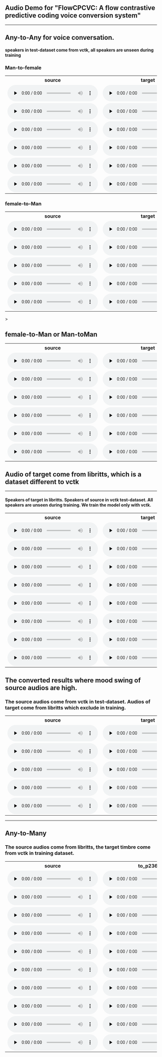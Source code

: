 ## Audio Demo for "FlowCPCVC: A flow contrastive predictive coding voice conversion system"

-----

## Any-to-Any for voice conversation.
 
#### speakers in test-dataset come from vctk, all speakers are unseen during training


### Man-to-female

<table>
<tr>
<th>source</th>
<th>target</th>
<th>FlowCPCVC</th>
<th>VQMIVC</th>
</tr>
<tr>
<td>
<audio id="audio" controls="" preload="none">
      <source id="wav" src="audio/vits_vctk_vc_to_vctk/p284_213_to_p340_388/p284_213.wav">
</audio>
</td>
<td>
<audio id="audio" controls="" preload="none">
       <source id="wav" src="audio/vits_vctk_vc_to_vctk/p284_213_to_p340_388/p340_388.wav">
</audio>
</td>
<td>
<audio id="audio" controls="" preload="none">
      <source id="wav" src="audio/vits_vctk_vc_to_vctk/p284_213_to_p340_388/p284_213_to_p340_388.wav">
</audio>
</td>
<td>
<audio id="audio" controls="" preload="none">
       <source id="wav" src="audio/vqmivc_vctk_vc_to_vctk/p284_213_to_p340_388/p284_213_to_p340_388.wav">
</audio>
</td>
</tr>


<tr>
<td>
<audio id="audio" controls="" preload="none">
      <source id="wav" src="audio/vits_vctk_vc_to_vctk/p334_210_to_p314_236/p334_210.wav">
</audio>
</td>
<td>
<audio id="audio" controls="" preload="none">
       <source id="wav" src="audio/vits_vctk_vc_to_vctk/p334_210_to_p314_236/p314_236.wav">
</audio>
</td>
<td>
<audio id="audio" controls="" preload="none">
      <source id="wav" src="audio/vits_vctk_vc_to_vctk/p334_210_to_p314_236/p334_210_to_p314_236.wav">
</audio>
</td>
<td>
<audio id="audio" controls="" preload="none">
       <source id="wav" src="audio/vqmivc_vctk_vc_to_vctk/p334_210_to_p314_236/p334_210_to_p314_236.wav">
</audio>
</td>
</tr>


<tr>
<td>
<audio id="audio" controls="" preload="none">
      <source id="wav" src="audio/vits_vctk_vc_to_vctk/p251_010_to_p340_388/p251_010.wav">
</audio>
</td>
<td>
<audio id="audio" controls="" preload="none">
       <source id="wav" src="audio/vits_vctk_vc_to_vctk/p251_010_to_p340_388/p340_388.wav">
</audio>
</td>
<td>
<audio id="audio" controls="" preload="none">
      <source id="wav" src="audio/vits_vctk_vc_to_vctk/p251_010_to_p340_388/p251_010_to_p340_388.wav">
</audio>
</td>
<td>
<audio id="audio" controls="" preload="none">
       <source id="wav" src="audio/vqmivc_vctk_vc_to_vctk/p251_010_to_p340_388/p251_010_to_p340_388.wav">
</audio>
</td>
</tr>


<tr>
<td>
<audio id="audio" controls="" preload="none">
      <source id="wav" src="audio/vits_vctk_vc_to_vctk/p360_189_to_p239_009/p360_189.wav">
</audio>
</td>
<td>
<audio id="audio" controls="" preload="none">
       <source id="wav" src="audio/vits_vctk_vc_to_vctk/p360_189_to_p239_009/p239_009.wav">
</audio>
</td>
<td>
<audio id="audio" controls="" preload="none">
      <source id="wav" src="audio/vits_vctk_vc_to_vctk/p360_189_to_p239_009/p360_189_to_p239_009.wav">
</audio>
</td>
<td>
<audio id="audio" controls="" preload="none">
       <source id="wav" src="audio/vqmivc_vctk_vc_to_vctk/p360_189_to_p239_009/p360_189_to_p239_009.wav">
</audio>
</td>
</tr>


<tr>
<td>
<audio id="audio" controls="" preload="none">
      <source id="wav" src="audio/vits_vctk_vc_to_vctk/p326_294_to_p262_054/p326_294.wav">
</audio>
</td>
<td>
<audio id="audio" controls="" preload="none">
       <source id="wav" src="audio/vits_vctk_vc_to_vctk/p326_294_to_p262_054/p262_054.wav">
</audio>
</td>
<td>
<audio id="audio" controls="" preload="none">
      <source id="wav" src="audio/vits_vctk_vc_to_vctk/p326_294_to_p262_054/p326_294_to_p262_054.wav">
</audio>
</td>
<td>
<audio id="audio" controls="" preload="none">
       <source id="wav" src="audio/vqmivc_vctk_vc_to_vctk/p326_294_to_p262_054/p326_294_to_p262_054.wav">
</audio>
</td>
</tr>


<tr>
<td>
<audio id="audio" controls="" preload="none">
      <source id="wav" src="audio/vits_vctk_vc_to_vctk/p274_247_to_p340_388/p274_247.wav">
</audio>
</td>
<td>
<audio id="audio" controls="" preload="none">
       <source id="wav" src="audio/vits_vctk_vc_to_vctk/p274_247_to_p340_388/p340_388.wav">
</audio>
</td>
<td>
<audio id="audio" controls="" preload="none">
      <source id="wav" src="audio/vits_vctk_vc_to_vctk/p274_247_to_p340_388/p274_247_to_p340_388.wav">
</audio>
</td>
<td>
<audio id="audio" controls="" preload="none">
       <source id="wav" src="audio/vqmivc_vctk_vc_to_vctk/p274_247_to_p340_388/p274_247_to_p340_388.wav">
</audio>
</td>
</tr>
</table>

### female-to-Man

<table>
<tr>
<th>source</th>
<th>target</th>
<th>FlowCPCVC</th>
<th>VQMIVC</th>
</tr>
<tr>
<td>
<audio id="audio" controls="" preload="none">
<source id="wav" src="audio/vits_vctk_vc_to_vctk/p231_406_to_p273_026/p231_406.wav">
</audio>
</td>
<td>
<audio id="audio" controls="" preload="none">
<source id="wav" src="audio/vits_vctk_vc_to_vctk/p231_406_to_p273_026/p273_026.wav">
</audio>
</td>
<td>
<audio id="audio" controls="" preload="none">
<source id="wav" src="audio/vits_vctk_vc_to_vctk/p231_406_to_p273_026/p231_406_to_p273_026.wav">
</audio>
</td>
<td>
<audio id="audio" controls="" preload="none">
<source id="wav" src="audio/vqmivc_vctk_vc_to_vctk/p231_406_to_p273_026/p231_406_to_p273_026.wav">
</audio>
</td>
</tr>


<tr>
<td>
<audio id="audio" controls="" preload="none">
<source id="wav" src="audio/vits_vctk_vc_to_vctk/p293_287_to_p302_012/p293_287.wav">
</audio>
</td>
<td>
<audio id="audio" controls="" preload="none">
<source id="wav" src="audio/vits_vctk_vc_to_vctk/p293_287_to_p302_012/p302_012.wav">
</audio>
</td>
<td>
<audio id="audio" controls="" preload="none">
<source id="wav" src="audio/vits_vctk_vc_to_vctk/p293_287_to_p302_012/p293_287_to_p302_012.wav">
</audio>
</td>
<td>
<audio id="audio" controls="" preload="none">
<source id="wav" src="audio/vqmivc_vctk_vc_to_vctk/p293_287_to_p302_012/p293_287_to_p302_012.wav">
</audio>
</td>
</tr>


<tr>
<td>
<audio id="audio" controls="" preload="none">
<source id="wav" src="audio/vits_vctk_vc_to_vctk/p231_406_to_p243_148/p231_406.wav">
</audio>
</td>
<td>
<audio id="audio" controls="" preload="none">
<source id="wav" src="audio/vits_vctk_vc_to_vctk/p231_406_to_p243_148/p243_148.wav">
</audio>
</td>
<td>
<audio id="audio" controls="" preload="none">
<source id="wav" src="audio/vits_vctk_vc_to_vctk/p231_406_to_p243_148/p231_406_to_p243_148.wav">
</audio>
</td>
<td>
<audio id="audio" controls="" preload="none">
<source id="wav" src="audio/vqmivc_vctk_vc_to_vctk/p231_406_to_p243_148/p231_406_to_p243_148.wav">
</audio>
</td>
</tr>


<tr>
<td>
<audio id="audio" controls="" preload="none">
<source id="wav" src="audio/vits_vctk_vc_to_vctk/p293_287_to_p273_026/p293_287.wav">
</audio>
</td>
<td>
<audio id="audio" controls="" preload="none">
<source id="wav" src="audio/vits_vctk_vc_to_vctk/p293_287_to_p273_026/p273_026.wav">
</audio>
</td>
<td>
<audio id="audio" controls="" preload="none">
<source id="wav" src="audio/vits_vctk_vc_to_vctk/p293_287_to_p273_026/p293_287_to_p273_026.wav">
</audio>
</td>
<td>
<audio id="audio" controls="" preload="none">
<source id="wav" src="audio/vqmivc_vctk_vc_to_vctk/p293_287_to_p273_026/p293_287_to_p273_026.wav">
</audio>
</td>
</tr>


<tr>
<td>
<audio id="audio" controls="" preload="none">
<source id="wav" src="audio/vits_vctk_vc_to_vctk/p293_287_to_p270_103/p293_287.wav">
</audio>
</td>
<td>
<audio id="audio" controls="" preload="none">
<source id="wav" src="audio/vits_vctk_vc_to_vctk/p293_287_to_p270_103/p270_103.wav">
</audio>
</td>
<td>
<audio id="audio" controls="" preload="none">
<source id="wav" src="audio/vits_vctk_vc_to_vctk/p293_287_to_p270_103/p293_287_to_p270_103.wav">
</audio>
</td>
<td>
<audio id="audio" controls="" preload="none">
<source id="wav" src="audio/vqmivc_vctk_vc_to_vctk/p293_287_to_p270_103/p293_287_to_p270_103.wav">
</audio>
</td>
</tr>
</table>>


## female-to-Man or Man-toMan

<table>
<tr>
<th>source</th>
<th>target</th>
<th>FlowCPCVC</th>
<th>VQMIVC</th>
</tr>
<tr>
<td>
<audio id="audio" controls="" preload="none">
<source id="wav" src="audio/vits_vctk_vc_to_vctk/p284_213_to_p243_148/p284_213.wav">
</audio>
</td>
<td>
<audio id="audio" controls="" preload="none">
<source id="wav" src="audio/vits_vctk_vc_to_vctk/p284_213_to_p243_148/p243_148.wav">
</audio>
</td>
<td>
<audio id="audio" controls="" preload="none">
<source id="wav" src="audio/vits_vctk_vc_to_vctk/p284_213_to_p243_148/p284_213_to_p243_148.wav">
</audio>
</td>
<td>
<audio id="audio" controls="" preload="none">
<source id="wav" src="audio/vqmivc_vctk_vc_to_vctk/p284_213_to_p243_148/p284_213_to_p243_148.wav">
</audio>
</td>
</tr>

<tr>
<td>
<audio id="audio" controls="" preload="none">
<source id="wav" src="audio/vits_vctk_vc_to_vctk/p334_210_to_p270_103/p334_210.wav">
</audio>
</td>
<td>
<audio id="audio" controls="" preload="none">
<source id="wav" src="audio/vits_vctk_vc_to_vctk/p334_210_to_p270_103/p270_103.wav">
</audio>
</td>
<td>
<audio id="audio" controls="" preload="none">
<source id="wav" src="audio/vits_vctk_vc_to_vctk/p334_210_to_p270_103/p334_210_to_p270_103.wav">
</audio>
</td>
<td>
<audio id="audio" controls="" preload="none">
<source id="wav" src="audio/vqmivc_vctk_vc_to_vctk/p334_210_to_p270_103/p334_210_to_p270_103.wav">
</audio>
</td>
</tr>

<tr>
<td>
<audio id="audio" controls="" preload="none">
<source id="wav" src="audio/vits_vctk_vc_to_vctk/p251_010_to_p270_103/p251_010.wav">
</audio>
</td>
<td>
<audio id="audio" controls="" preload="none">
<source id="wav" src="audio/vits_vctk_vc_to_vctk/p251_010_to_p270_103/p270_103.wav">
</audio>
</td>
<td>
<audio id="audio" controls="" preload="none">
<source id="wav" src="audio/vits_vctk_vc_to_vctk/p251_010_to_p270_103/p251_010_to_p270_103.wav">
</audio>
</td>
<td>
<audio id="audio" controls="" preload="none">
<source id="wav" src="audio/vqmivc_vctk_vc_to_vctk/p251_010_to_p270_103/p251_010_to_p270_103.wav">
</audio>
</td>
</tr>

<tr>
<td>
<audio id="audio" controls="" preload="none">
<source id="wav" src="audio/vits_vctk_vc_to_vctk/p293_287_to_p225_328/p293_287.wav">
</audio>
</td>
<td>
<audio id="audio" controls="" preload="none">
<source id="wav" src="audio/vits_vctk_vc_to_vctk/p293_287_to_p225_328/p225_328.wav">
</audio>
</td>
<td>
<audio id="audio" controls="" preload="none">
<source id="wav" src="audio/vits_vctk_vc_to_vctk/p293_287_to_p225_328/p293_287_to_p225_328.wav">
</audio>
</td>
<td>
<audio id="audio" controls="" preload="none">
<source id="wav" src="audio/vqmivc_vctk_vc_to_vctk/p293_287_to_p225_328/p293_287_to_p225_328.wav">
</audio>
</td>
</tr>

<tr>
<td>
<audio id="audio" controls="" preload="none">
<source id="wav" src="audio/vits_vctk_vc_to_vctk/p293_287_to_p262_054/p293_287.wav">
</audio>
</td>
<td>
<audio id="audio" controls="" preload="none">
<source id="wav" src="audio/vits_vctk_vc_to_vctk/p293_287_to_p262_054/p262_054.wav">
</audio>
</td>
<td>
<audio id="audio" controls="" preload="none">
<source id="wav" src="audio/vits_vctk_vc_to_vctk/p293_287_to_p262_054/p293_287_to_p262_054.wav">
</audio>
</td>
<td>
<audio id="audio" controls="" preload="none">
<source id="wav" src="audio/vqmivc_vctk_vc_to_vctk/p293_287_to_p262_054/p293_287_to_p262_054.wav">
</audio>
</td>
</tr>

<tr>
<td>
<audio id="audio" controls="" preload="none">
<source id="wav" src="audio/vits_vctk_vc_to_vctk/p293_287_to_p340_388/p293_287.wav">
</audio>
</td>
<td>
<audio id="audio" controls="" preload="none">
<source id="wav" src="audio/vits_vctk_vc_to_vctk/p293_287_to_p340_388/p340_388.wav">
</audio>
</td>
<td>
<audio id="audio" controls="" preload="none">
<source id="wav" src="audio/vits_vctk_vc_to_vctk/p293_287_to_p340_388/p293_287_to_p340_388.wav">
</audio>
</td>
<td>
<audio id="audio" controls="" preload="none">
<source id="wav" src="audio/vqmivc_vctk_vc_to_vctk/p293_287_to_p340_388/p293_287_to_p340_388.wav">
</audio>
</td>
</tr>
</table>

## Audio of target come from libritts, which is a dataset different to vctk 

--------
#### Speakers of target in libritts. Speakers of source in vctk test-dataset. All speakers are unseen during training. We train the model only with vctk.

<table>
<tr>
<th>source</th>
<th>target</th>
<th>FlowCPCVC</th>
<th>VQMIVC</th>
</tr>
<tr>
<td>
<audio id="audio" controls="" preload="none">
      <source id="wav" src="audio/vits_vctk_vc_to_libritts/p231_406_to_7127_75947_000082_000005/p231_406.wav">
</audio>
</td>
<td>
<audio id="audio" controls="" preload="none">
       <source id="wav" src="audio/vits_vctk_vc_to_libritts/p231_406_to_7127_75947_000082_000005/7127_75947_000082_000005.wav">
</audio>
</td>
<td>
<audio id="audio" controls="" preload="none">
      <source id="wav" src="audio/vits_vctk_vc_to_libritts/p231_406_to_7127_75947_000082_000005/p231_406_to_7127_75947_000082_000005.wav">
</audio>
</td>
<td>
<audio id="audio" controls="" preload="none">
       <source id="wav" src="audio/vqmivc_vctk_vc_to_libritts/p231_406_to_7127_75947_000082_000005/p231_406_to_7127_75947_000082_000005.wav">
</audio>
</td>
</tr>


<tr>
<td>
<audio id="audio" controls="" preload="none">
      <source id="wav" src="audio/vits_vctk_vc_to_libritts/p231_406_to_8555_284447_000039_000002/p231_406.wav">
</audio>
</td>
<td>
<audio id="audio" controls="" preload="none">
       <source id="wav" src="audio/vits_vctk_vc_to_libritts/p231_406_to_8555_284447_000039_000002/8555_284447_000039_000002.wav">
</audio>
</td>
<td>
<audio id="audio" controls="" preload="none">
      <source id="wav" src="audio/vits_vctk_vc_to_libritts/p231_406_to_8555_284447_000039_000002/p231_406_to_8555_284447_000039_000002.wav">
</audio>
</td>
<td>
<audio id="audio" controls="" preload="none">
       <source id="wav" src="audio/vqmivc_vctk_vc_to_libritts/p231_406_to_8555_284447_000039_000002/p231_406_to_8555_284447_000039_000002.wav">
</audio>
</td>
</tr>


<tr>
<td>
<audio id="audio" controls="" preload="none">
      <source id="wav" src="audio/vits_vctk_vc_to_libritts/p251_010_to_6829_68771_000042_000002/p251_010.wav">
</audio>
</td>
<td>
<audio id="audio" controls="" preload="none">
       <source id="wav" src="audio/vits_vctk_vc_to_libritts/p251_010_to_6829_68771_000042_000002/6829_68771_000042_000002.wav">
</audio>
</td>
<td>
<audio id="audio" controls="" preload="none">
      <source id="wav" src="audio/vits_vctk_vc_to_libritts/p251_010_to_6829_68771_000042_000002/p251_010_to_6829_68771_000042_000002.wav">
</audio>
</td>
<td>
<audio id="audio" controls="" preload="none">
       <source id="wav" src="audio/vqmivc_vctk_vc_to_libritts/p251_010_to_6829_68771_000042_000002/p251_010_to_6829_68771_000042_000002.wav">
</audio>
</td>
</tr>


<tr>
<td>
<audio id="audio" controls="" preload="none">
      <source id="wav" src="audio/vits_vctk_vc_to_libritts/p274_247_to_2830_3979_000021_000000/p274_247.wav">
</audio>
</td>
<td>
<audio id="audio" controls="" preload="none">
       <source id="wav" src="audio/vits_vctk_vc_to_libritts/p274_247_to_2830_3979_000021_000000/2830_3979_000021_000000.wav">
</audio>
</td>
<td>
<audio id="audio" controls="" preload="none">
      <source id="wav" src="audio/vits_vctk_vc_to_libritts/p274_247_to_2830_3979_000021_000000/p274_247_to_2830_3979_000021_000000.wav">
</audio>
</td>
<td>
<audio id="audio" controls="" preload="none">
       <source id="wav" src="audio/vqmivc_vctk_vc_to_libritts/p274_247_to_2830_3979_000021_000000/p274_247_to_2830_3979_000021_000000.wav">
</audio>
</td>
</tr>


<tr>
<td>
<audio id="audio" controls="" preload="none">
      <source id="wav" src="audio/vits_vctk_vc_to_libritts/p284_213_to_1995_1826_000031_000003_16k/p284_213.wav">
</audio>
</td>
<td>
<audio id="audio" controls="" preload="none">
       <source id="wav" src="audio/vits_vctk_vc_to_libritts/p284_213_to_1995_1826_000031_000003_16k/1995_1826_000031_000003_16k.wav">
</audio>
</td>
<td>
<audio id="audio" controls="" preload="none">
      <source id="wav" src="audio/vits_vctk_vc_to_libritts/p284_213_to_1995_1826_000031_000003_16k/p284_213_to_1995_1826_000031_000003_16k.wav">
</audio>
</td>
<td>
<audio id="audio" controls="" preload="none">
       <source id="wav" src="audio/vqmivc_vctk_vc_to_libritts/p284_213_to_1995_1826_000031_000003_16k/p284_213_to_1995_1826_000031_000003_16k.wav">
</audio>
</td>
</tr>


<tr>
<td>
<audio id="audio" controls="" preload="none">
      <source id="wav" src="audio/vits_vctk_vc_to_libritts/p293_287_to_121_127105_000041_000001/p293_287.wav">
</audio>
</td>
<td>
<audio id="audio" controls="" preload="none">
       <source id="wav" src="audio/vits_vctk_vc_to_libritts/p293_287_to_121_127105_000041_000001/121_127105_000041_000001.wav">
</audio>
</td>
<td>
<audio id="audio" controls="" preload="none">
      <source id="wav" src="audio/vits_vctk_vc_to_libritts/p293_287_to_121_127105_000041_000001/p293_287_to_121_127105_000041_000001.wav">
</audio>
</td>
<td>
<audio id="audio" controls="" preload="none">
       <source id="wav" src="audio/vqmivc_vctk_vc_to_libritts/p293_287_to_121_127105_000041_000001/p293_287_to_121_127105_000041_000001.wav">
</audio>
</td>
</tr>


<tr>
<td>
<audio id="audio" controls="" preload="none">
      <source id="wav" src="audio/vits_vctk_vc_to_libritts/p326_294_to_121_127105_000041_000001/p326_294.wav">
</audio>
</td>
<td>
<audio id="audio" controls="" preload="none">
       <source id="wav" src="audio/vits_vctk_vc_to_libritts/p326_294_to_121_127105_000041_000001/121_127105_000041_000001.wav">
</audio>
</td>
<td>
<audio id="audio" controls="" preload="none">
      <source id="wav" src="audio/vits_vctk_vc_to_libritts/p326_294_to_121_127105_000041_000001/p326_294_to_121_127105_000041_000001.wav">
</audio>
</td>
<td>
<audio id="audio" controls="" preload="none">
       <source id="wav" src="audio/vqmivc_vctk_vc_to_libritts/p326_294_to_121_127105_000041_000001/p326_294_to_121_127105_000041_000001.wav">
</audio>
</td>
</tr>


<tr>
<td>
<audio id="audio" controls="" preload="none">
      <source id="wav" src="audio/vits_vctk_vc_to_libritts/p334_210_to_237_126133_000011_000000_16k/p334_210.wav">
</audio>
</td>
<td>
<audio id="audio" controls="" preload="none">
       <source id="wav" src="audio/vits_vctk_vc_to_libritts/p334_210_to_237_126133_000011_000000_16k/237_126133_000011_000000_16k.wav">
</audio>
</td>
<td>
<audio id="audio" controls="" preload="none">
      <source id="wav" src="audio/vits_vctk_vc_to_libritts/p334_210_to_237_126133_000011_000000_16k/p334_210_to_237_126133_000011_000000_16k.wav">
</audio>
</td>
<td>
<audio id="audio" controls="" preload="none">
       <source id="wav" src="audio/vqmivc_vctk_vc_to_libritts/p334_210_to_237_126133_000011_000000_16k/p334_210_to_237_126133_000011_000000_16k.wav">
</audio>
</td>
</tr>
</table> 

## The converted results where mood swing of source audios are high.  

### The source audios come from vctk in test-dataset. Audios of target come from libritts which exclude in training. 

<table>
<tr>
<th>source</th>
<th>target</th>
<th>FlowCPCVC</th>
<th>VQMIVC</th>
</tr>
<tr>
<td>
    <audio id="audio" controls="" preload="none">
          <source id="wav" src="audio/vits_yuqi/0012_000656_to_en-US-AriaNeural_1624612591339/0012_000656.wav">
    </audio>
</td>
<td>
    <audio id="audio" controls="" preload="none">
           <source id="wav" src="audio/vits_yuqi/0012_000656_to_en-US-AriaNeural_1624612591339/en-US-AriaNeural_1624612591339.wav">
    </audio>
</td>
<td>
    <audio id="audio" controls="" preload="none">
          <source id="wav" src="audio/vits_yuqi/0012_000656_to_en-US-AriaNeural_1624612591339/0012_000656_to_en-US-AriaNeural_1624612591339.wav">
    </audio>
</td>
<td>
    <audio id="audio" controls="" preload="none">
           <source id="wav" src="audio/vq_yuqi/0012_000656_to_en-US-AriaNeural_1624612591339/0012_000656_to_en-US-AriaNeural_1624612591339.wav">
    </audio>
</td>
</tr>

<tr>
<td>
<audio id="audio" controls="" preload="none">
      <source id="wav" src="audio/vits_yuqi/0011_001750_to_20_205_000031_000000/0011_001750.wav">
</audio>
</td>
<td>
<audio id="audio" controls="" preload="none">
       <source id="wav" src="audio/vits_yuqi/0011_001750_to_20_205_000031_000000/20_205_000031_000000.wav">
</audio>
</td>
<td>
<audio id="audio" controls="" preload="none">
      <source id="wav" src="audio/vits_yuqi/0011_001750_to_20_205_000031_000000/0011_001750_to_20_205_000031_000000.wav">
</audio>
</td>
<td>
<audio id="audio" controls="" preload="none">
       <source id="wav" src="audio/vq_yuqi/0011_001750_to_20_205_000031_000000/0011_001750_to_20_205_000031_000000.wav">
</audio>
</td>
</tr>

<tr>
<td>
<audio id="audio" controls="" preload="none">
      <source id="wav" src="audio/vits_yuqi/男2_to_10011/男2.wav">
</audio>
</td>
<td>
<audio id="audio" controls="" preload="none">
       <source id="wav" src="audio/vits_yuqi/男2_to_10011/10011.wav">
</audio>
</td>
<td>
<audio id="audio" controls="" preload="none">
      <source id="wav" src="audio/vits_yuqi/男2_to_10011/男2_to_10011.wav">
</audio>
</td>
<td>
<audio id="audio" controls="" preload="none">
       <source id="wav" src="audio/vq_yuqi/男2_to_10011/男2_to_10011.wav">
</audio>
</td>
</tr>

<tr>
<td>
<audio id="audio" controls="" preload="none">
      <source id="wav" src="audio/vits_yuqi/EMD6_to_p231_012/EMD6.wav">
</audio>
</td>
<td>
<audio id="audio" controls="" preload="none">
       <source id="wav" src="audio/vits_yuqi/EMD6_to_p231_012/p231_012.wav">
</audio>
</td>
<td>
<audio id="audio" controls="" preload="none">
      <source id="wav" src="audio/vits_yuqi/EMD6_to_p231_012/EMD6_to_p231_012.wav">
</audio>
</td>
<td>
<audio id="audio" controls="" preload="none">
       <source id="wav" src="audio/vq_yuqi/EMD6_to_p231_012/EMD6_to_p231_012.wav">
</audio>
</td>
</tr>

<tr>
<td>
<audio id="audio" controls="" preload="none">
      <source id="wav" src="audio/vits_yuqi/obm2_to_en-US-ElizabethNeural_1624631702559/obm2.wav">
</audio>
</td>
<td>
<audio id="audio" controls="" preload="none">
       <source id="wav" src="audio/vits_yuqi/obm2_to_en-US-ElizabethNeural_1624631702559/en-US-ElizabethNeural_1624631702559.wav">
</audio>
</td>
<td>
<audio id="audio" controls="" preload="none">
      <source id="wav" src="audio/vits_yuqi/obm2_to_en-US-ElizabethNeural_1624631702559/obm2_to_en-US-ElizabethNeural_1624631702559.wav">
</audio>
</td>
<td>
<audio id="audio" controls="" preload="none">
       <source id="wav" src="audio/vq_yuqi/obm2_to_en-US-ElizabethNeural_1624631702559/obm2_to_en-US-ElizabethNeural_1624631702559.wav">
</audio>
</td>
</tr>
</table>

---
## Any-to-Many

### The source audios come from libritts, the target timbre come from vctk in training dataset.

<table>
<tr>
<th>source</th>
<th>to_p236</th>
<th>to_p264</th>
<th>to_p269</th>
<th>to_p263</th>
<th>to_p259</th>
<th>to_p256</th>
</tr>
<tr>
<td>
 <audio id="audio" controls="" preload="none">
       <source id="wav" src="/Users/jiahong/PycharmProjects/vcc/FlowCPCVC/audio/vits_any2many_vc/8163_274549_000005_000001.wav">
 </audio>
</td>

 <td>
 <audio id="audio" controls="" preload="none">
        <source id="wav" src="/Users/jiahong/PycharmProjects/vcc/FlowCPCVC/audio/vits_any2many_vc/8163_274549_000005_000001_to_p236.wav">
 </audio>
 </td>
 
 <td>
 <audio id="audio" controls="" preload="none">
        <source id="wav" src="/Users/jiahong/PycharmProjects/vcc/FlowCPCVC/audio/vits_any2many_vc/8163_274549_000005_000001_to_p264.wav">
 </audio>
 </td>
 
 <td>
 <audio id="audio" controls="" preload="none">
        <source id="wav" src="/Users/jiahong/PycharmProjects/vcc/FlowCPCVC/audio/vits_any2many_vc/8163_274549_000005_000001_to_p269.wav">
 </audio>
 </td>
 
 <td>
 <audio id="audio" controls="" preload="none">
        <source id="wav" src="/Users/jiahong/PycharmProjects/vcc/FlowCPCVC/audio/vits_any2many_vc/8163_274549_000005_000001_to_p263.wav">
 </audio>
 </td>
 
 <td>
 <audio id="audio" controls="" preload="none">
        <source id="wav" src="/Users/jiahong/PycharmProjects/vcc/FlowCPCVC/audio/vits_any2many_vc/8163_274549_000005_000001_to_p259.wav">
 </audio>
 </td>
 
 <td>
 <audio id="audio" controls="" preload="none">
        <source id="wav" src="/Users/jiahong/PycharmProjects/vcc/FlowCPCVC/audio/vits_any2many_vc/8163_274549_000005_000001_to_p256.wav">
 </audio>
 </td>
 
</tr>
<tr>
<td>
 <audio id="audio" controls="" preload="none">
       <source id="wav" src="/Users/jiahong/PycharmProjects/vcc/FlowCPCVC/audio/vits_any2many_vc/7967_104986_000035_000000.wav">
 </audio>
</td>

 <td>
 <audio id="audio" controls="" preload="none">
        <source id="wav" src="/Users/jiahong/PycharmProjects/vcc/FlowCPCVC/audio/vits_any2many_vc/7967_104986_000035_000000_to_p236.wav">
 </audio>
 </td>
 
 <td>
 <audio id="audio" controls="" preload="none">
        <source id="wav" src="/Users/jiahong/PycharmProjects/vcc/FlowCPCVC/audio/vits_any2many_vc/7967_104986_000035_000000_to_p264.wav">
 </audio>
 </td>
 
 <td>
 <audio id="audio" controls="" preload="none">
        <source id="wav" src="/Users/jiahong/PycharmProjects/vcc/FlowCPCVC/audio/vits_any2many_vc/7967_104986_000035_000000_to_p269.wav">
 </audio>
 </td>
 
 <td>
 <audio id="audio" controls="" preload="none">
        <source id="wav" src="/Users/jiahong/PycharmProjects/vcc/FlowCPCVC/audio/vits_any2many_vc/7967_104986_000035_000000_to_p263.wav">
 </audio>
 </td>
 
 <td>
 <audio id="audio" controls="" preload="none">
        <source id="wav" src="/Users/jiahong/PycharmProjects/vcc/FlowCPCVC/audio/vits_any2many_vc/7967_104986_000035_000000_to_p259.wav">
 </audio>
 </td>
 
 <td>
 <audio id="audio" controls="" preload="none">
        <source id="wav" src="/Users/jiahong/PycharmProjects/vcc/FlowCPCVC/audio/vits_any2many_vc/7967_104986_000035_000000_to_p256.wav">
 </audio>
 </td>
</tr>
<tr>
<td>
 <audio id="audio" controls="" preload="none">
       <source id="wav" src="/Users/jiahong/PycharmProjects/vcc/FlowCPCVC/audio/vits_any2many_vc/882_123267_000043_000004.wav">
 </audio>
</td>

 <td>
 <audio id="audio" controls="" preload="none">
        <source id="wav" src="/Users/jiahong/PycharmProjects/vcc/FlowCPCVC/audio/vits_any2many_vc/882_123267_000043_000004_to_p236.wav">
 </audio>
 </td>
 
 <td>
 <audio id="audio" controls="" preload="none">
        <source id="wav" src="/Users/jiahong/PycharmProjects/vcc/FlowCPCVC/audio/vits_any2many_vc/882_123267_000043_000004_to_p264.wav">
 </audio>
 </td>
 
 <td>
 <audio id="audio" controls="" preload="none">
        <source id="wav" src="/Users/jiahong/PycharmProjects/vcc/FlowCPCVC/audio/vits_any2many_vc/882_123267_000043_000004_to_p269.wav">
 </audio>
 </td>
 
 <td>
 <audio id="audio" controls="" preload="none">
        <source id="wav" src="/Users/jiahong/PycharmProjects/vcc/FlowCPCVC/audio/vits_any2many_vc/882_123267_000043_000004_to_p263.wav">
 </audio>
 </td>
 
 <td>
 <audio id="audio" controls="" preload="none">
        <source id="wav" src="/Users/jiahong/PycharmProjects/vcc/FlowCPCVC/audio/vits_any2many_vc/882_123267_000043_000004_to_p259.wav">
 </audio>
 </td>
 
 <td>
 <audio id="audio" controls="" preload="none">
        <source id="wav" src="/Users/jiahong/PycharmProjects/vcc/FlowCPCVC/audio/vits_any2many_vc/882_123267_000043_000004_to_p256.wav">
 </audio>
 </td>
 
</tr>
<tr>
<td>
 <audio id="audio" controls="" preload="none">
       <source id="wav" src="/Users/jiahong/PycharmProjects/vcc/FlowCPCVC/audio/vits_any2many_vc/1401_174511_000011_000000.wav">
 </audio>
</td>

 <td>
 <audio id="audio" controls="" preload="none">
        <source id="wav" src="/Users/jiahong/PycharmProjects/vcc/FlowCPCVC/audio/vits_any2many_vc/1401_174511_000011_000000_to_p236.wav">
 </audio>
 </td>
 
 <td>
 <audio id="audio" controls="" preload="none">
        <source id="wav" src="/Users/jiahong/PycharmProjects/vcc/FlowCPCVC/audio/vits_any2many_vc/1401_174511_000011_000000_to_p264.wav">
 </audio>
 </td>
 
 <td>
 <audio id="audio" controls="" preload="none">
        <source id="wav" src="/Users/jiahong/PycharmProjects/vcc/FlowCPCVC/audio/vits_any2many_vc/1401_174511_000011_000000_to_p269.wav">
 </audio>
 </td>
 
 <td>
 <audio id="audio" controls="" preload="none">
        <source id="wav" src="/Users/jiahong/PycharmProjects/vcc/FlowCPCVC/audio/vits_any2many_vc/1401_174511_000011_000000_to_p263.wav">
 </audio>
 </td>
 
 <td>
 <audio id="audio" controls="" preload="none">
        <source id="wav" src="/Users/jiahong/PycharmProjects/vcc/FlowCPCVC/audio/vits_any2many_vc/1401_174511_000011_000000_to_p259.wav">
 </audio>
 </td>
 
 <td>
 <audio id="audio" controls="" preload="none">
        <source id="wav" src="/Users/jiahong/PycharmProjects/vcc/FlowCPCVC/audio/vits_any2many_vc/1401_174511_000011_000000_to_p256.wav">
 </audio>
 </td>
 
</tr>
<tr>
<td>
 <audio id="audio" controls="" preload="none">
       <source id="wav" src="/Users/jiahong/PycharmProjects/vcc/FlowCPCVC/audio/vits_any2many_vc/16_122827_000001_000002.wav">
 </audio>
</td>

 <td>
 <audio id="audio" controls="" preload="none">
        <source id="wav" src="/Users/jiahong/PycharmProjects/vcc/FlowCPCVC/audio/vits_any2many_vc/16_122827_000001_000002_to_p236.wav">
 </audio>
 </td>
 
 <td>
 <audio id="audio" controls="" preload="none">
        <source id="wav" src="/Users/jiahong/PycharmProjects/vcc/FlowCPCVC/audio/vits_any2many_vc/16_122827_000001_000002_to_p264.wav">
 </audio>
 </td>
 
 <td>
 <audio id="audio" controls="" preload="none">
        <source id="wav" src="/Users/jiahong/PycharmProjects/vcc/FlowCPCVC/audio/vits_any2many_vc/16_122827_000001_000002_to_p269.wav">
 </audio>
 </td>
 
 <td>
 <audio id="audio" controls="" preload="none">
        <source id="wav" src="/Users/jiahong/PycharmProjects/vcc/FlowCPCVC/audio/vits_any2many_vc/16_122827_000001_000002_to_p263.wav">
 </audio>
 </td>
 
 <td>
 <audio id="audio" controls="" preload="none">
        <source id="wav" src="/Users/jiahong/PycharmProjects/vcc/FlowCPCVC/audio/vits_any2many_vc/16_122827_000001_000002_to_p259.wav">
 </audio>
 </td>
 
 <td>
 <audio id="audio" controls="" preload="none">
        <source id="wav" src="/Users/jiahong/PycharmProjects/vcc/FlowCPCVC/audio/vits_any2many_vc/16_122827_000001_000002_to_p256.wav">
 </audio>
 </td>
 
</tr>
<tr>
<td>
 <audio id="audio" controls="" preload="none">
       <source id="wav" src="/Users/jiahong/PycharmProjects/vcc/FlowCPCVC/audio/vits_any2many_vc/1509_143477_000007_000004.wav">
 </audio>
</td>

 <td>
 <audio id="audio" controls="" preload="none">
        <source id="wav" src="/Users/jiahong/PycharmProjects/vcc/FlowCPCVC/audio/vits_any2many_vc/1509_143477_000007_000004_to_p236.wav">
 </audio>
 </td>
 
 <td>
 <audio id="audio" controls="" preload="none">
        <source id="wav" src="/Users/jiahong/PycharmProjects/vcc/FlowCPCVC/audio/vits_any2many_vc/1509_143477_000007_000004_to_p264.wav">
 </audio>
 </td>
 
 <td>
 <audio id="audio" controls="" preload="none">
        <source id="wav" src="/Users/jiahong/PycharmProjects/vcc/FlowCPCVC/audio/vits_any2many_vc/1509_143477_000007_000004_to_p269.wav">
 </audio>
 </td>
 
 <td>
 <audio id="audio" controls="" preload="none">
        <source id="wav" src="/Users/jiahong/PycharmProjects/vcc/FlowCPCVC/audio/vits_any2many_vc/1509_143477_000007_000004_to_p263.wav">
 </audio>
 </td>
 
 <td>
 <audio id="audio" controls="" preload="none">
        <source id="wav" src="/Users/jiahong/PycharmProjects/vcc/FlowCPCVC/audio/vits_any2many_vc/1509_143477_000007_000004_to_p259.wav">
 </audio>
 </td>
 
 <td>
 <audio id="audio" controls="" preload="none">
        <source id="wav" src="/Users/jiahong/PycharmProjects/vcc/FlowCPCVC/audio/vits_any2many_vc/1509_143477_000007_000004_to_p256.wav">
 </audio>
 </td>
 
</tr>
<tr>
<td>
 <audio id="audio" controls="" preload="none">
       <source id="wav" src="/Users/jiahong/PycharmProjects/vcc/FlowCPCVC/audio/vits_any2many_vc/1825_135580_000142_000000.wav">
 </audio>
</td>

 <td>
 <audio id="audio" controls="" preload="none">
        <source id="wav" src="/Users/jiahong/PycharmProjects/vcc/FlowCPCVC/audio/vits_any2many_vc/1825_135580_000142_000000_to_p236.wav">
 </audio>
 </td>
 
 <td>
 <audio id="audio" controls="" preload="none">
        <source id="wav" src="/Users/jiahong/PycharmProjects/vcc/FlowCPCVC/audio/vits_any2many_vc/1825_135580_000142_000000_to_p264.wav">
 </audio>
 </td>
 
 <td>
 <audio id="audio" controls="" preload="none">
        <source id="wav" src="/Users/jiahong/PycharmProjects/vcc/FlowCPCVC/audio/vits_any2many_vc/1825_135580_000142_000000_to_p269.wav">
 </audio>
 </td>
 
 <td>
 <audio id="audio" controls="" preload="none">
        <source id="wav" src="/Users/jiahong/PycharmProjects/vcc/FlowCPCVC/audio/vits_any2many_vc/1825_135580_000142_000000_to_p263.wav">
 </audio>
 </td>
 
 <td>
 <audio id="audio" controls="" preload="none">
        <source id="wav" src="/Users/jiahong/PycharmProjects/vcc/FlowCPCVC/audio/vits_any2many_vc/1825_135580_000142_000000_to_p259.wav">
 </audio>
 </td>
 
 <td>
 <audio id="audio" controls="" preload="none">
        <source id="wav" src="/Users/jiahong/PycharmProjects/vcc/FlowCPCVC/audio/vits_any2many_vc/1825_135580_000142_000000_to_p256.wav">
 </audio>
 </td>
 
</tr>
<tr>
<td>
 <audio id="audio" controls="" preload="none">
       <source id="wav" src="/Users/jiahong/PycharmProjects/vcc/FlowCPCVC/audio/vits_any2many_vc/4145_104606_000026_000000.wav">
 </audio>
</td>

 <td>
 <audio id="audio" controls="" preload="none">
        <source id="wav" src="/Users/jiahong/PycharmProjects/vcc/FlowCPCVC/audio/vits_any2many_vc/4145_104606_000026_000000_to_p236.wav">
 </audio>
 </td>
 
 <td>
 <audio id="audio" controls="" preload="none">
        <source id="wav" src="/Users/jiahong/PycharmProjects/vcc/FlowCPCVC/audio/vits_any2many_vc/4145_104606_000026_000000_to_p264.wav">
 </audio>
 </td>
 
 <td>
 <audio id="audio" controls="" preload="none">
        <source id="wav" src="/Users/jiahong/PycharmProjects/vcc/FlowCPCVC/audio/vits_any2many_vc/4145_104606_000026_000000_to_p269.wav">
 </audio>
 </td>
 
 <td>
 <audio id="audio" controls="" preload="none">
        <source id="wav" src="/Users/jiahong/PycharmProjects/vcc/FlowCPCVC/audio/vits_any2many_vc/4145_104606_000026_000000_to_p263.wav">
 </audio>
 </td>
 
 <td>
 <audio id="audio" controls="" preload="none">
        <source id="wav" src="/Users/jiahong/PycharmProjects/vcc/FlowCPCVC/audio/vits_any2many_vc/4145_104606_000026_000000_to_p259.wav">
 </audio>
 </td>
 
 <td>
 <audio id="audio" controls="" preload="none">
        <source id="wav" src="/Users/jiahong/PycharmProjects/vcc/FlowCPCVC/audio/vits_any2many_vc/4145_104606_000026_000000_to_p256.wav">
 </audio>
 </td>
 
</tr>
<tr>
<td>
 <audio id="audio" controls="" preload="none">
       <source id="wav" src="/Users/jiahong/PycharmProjects/vcc/FlowCPCVC/audio/vits_any2many_vc/3083_7944_000006_000000.wav">
 </audio>
</td>

 <td>
 <audio id="audio" controls="" preload="none">
        <source id="wav" src="/Users/jiahong/PycharmProjects/vcc/FlowCPCVC/audio/vits_any2many_vc/3083_7944_000006_000000_to_p236.wav">
 </audio>
 </td>
 
 <td>
 <audio id="audio" controls="" preload="none">
        <source id="wav" src="/Users/jiahong/PycharmProjects/vcc/FlowCPCVC/audio/vits_any2many_vc/3083_7944_000006_000000_to_p264.wav">
 </audio>
 </td>
 
 <td>
 <audio id="audio" controls="" preload="none">
        <source id="wav" src="/Users/jiahong/PycharmProjects/vcc/FlowCPCVC/audio/vits_any2many_vc/3083_7944_000006_000000_to_p269.wav">
 </audio>
 </td>
 
 <td>
 <audio id="audio" controls="" preload="none">
        <source id="wav" src="/Users/jiahong/PycharmProjects/vcc/FlowCPCVC/audio/vits_any2many_vc/3083_7944_000006_000000_to_p263.wav">
 </audio>
 </td>
 
 <td>
 <audio id="audio" controls="" preload="none">
        <source id="wav" src="/Users/jiahong/PycharmProjects/vcc/FlowCPCVC/audio/vits_any2many_vc/3083_7944_000006_000000_to_p259.wav">
 </audio>
 </td>
 
 <td>
 <audio id="audio" controls="" preload="none">
        <source id="wav" src="/Users/jiahong/PycharmProjects/vcc/FlowCPCVC/audio/vits_any2many_vc/3083_7944_000006_000000_to_p256.wav">
 </audio>
 </td>
 
</tr>
<tr>
<td>
 <audio id="audio" controls="" preload="none">
       <source id="wav" src="/Users/jiahong/PycharmProjects/vcc/FlowCPCVC/audio/vits_any2many_vc/1343_139681_000024_000002.wav">
 </audio>
</td>

 <td>
 <audio id="audio" controls="" preload="none">
        <source id="wav" src="/Users/jiahong/PycharmProjects/vcc/FlowCPCVC/audio/vits_any2many_vc/1343_139681_000024_000002_to_p236.wav">
 </audio>
 </td>
 
 <td>
 <audio id="audio" controls="" preload="none">
        <source id="wav" src="/Users/jiahong/PycharmProjects/vcc/FlowCPCVC/audio/vits_any2many_vc/1343_139681_000024_000002_to_p264.wav">
 </audio>
 </td>
 
 <td>
 <audio id="audio" controls="" preload="none">
        <source id="wav" src="/Users/jiahong/PycharmProjects/vcc/FlowCPCVC/audio/vits_any2many_vc/1343_139681_000024_000002_to_p269.wav">
 </audio>
 </td>
 
 <td>
 <audio id="audio" controls="" preload="none">
        <source id="wav" src="/Users/jiahong/PycharmProjects/vcc/FlowCPCVC/audio/vits_any2many_vc/1343_139681_000024_000002_to_p263.wav">
 </audio>
 </td>
 
 <td>
 <audio id="audio" controls="" preload="none">
        <source id="wav" src="/Users/jiahong/PycharmProjects/vcc/FlowCPCVC/audio/vits_any2many_vc/1343_139681_000024_000002_to_p259.wav">
 </audio>
 </td>
 
 <td>
 <audio id="audio" controls="" preload="none">
        <source id="wav" src="/Users/jiahong/PycharmProjects/vcc/FlowCPCVC/audio/vits_any2many_vc/1343_139681_000024_000002_to_p256.wav">
 </audio>
 </td>
 
</tr>
</table>

